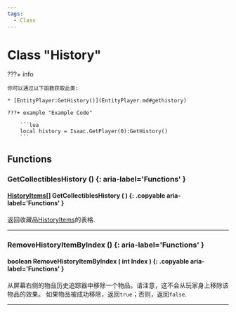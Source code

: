 ```yaml
---
tags:
  - Class
---
```

# Class "History"

???+ info

    你可以通过以下函数获取此类:

    * [EntityPlayer:GetHistory()](EntityPlayer.md#gethistory)

    ???+ example "Example Code"

        ```lua
        local history = Isaac.GetPlayer(0):GetHistory()
        ```
        
## Functions

### GetCollectiblesHistory () {: aria-label='Functions' }
#### [HistoryItems](HistoryItem.md)[] GetCollectiblesHistory ( ) {: .copyable aria-label='Functions' }
返回收藏品[HistoryItems](HistoryItem.md)的表格.

___
### RemoveHistoryItemByIndex () {: aria-label='Functions' }
#### boolean RemoveHistoryItemByIndex ( int Index ) {: .copyable aria-label='Functions' }
从屏幕右侧的物品历史追踪器中移除一个物品。请注意，这不会从玩家身上移除该物品的效果。
如果物品被成功移除，返回`true`；否则，返回`false`.

___